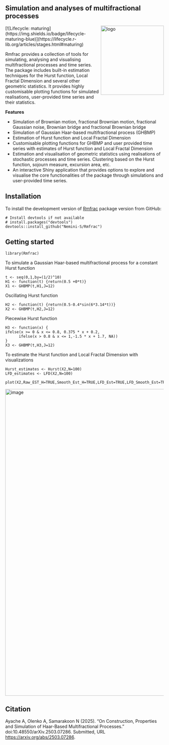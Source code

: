## Simulation and analyses of multifractional processes 
<p>
<img width="200" height="220" alt="logo" src="https://github.com/user-attachments/assets/5055ed96-bbed-4907-b609-5411c4f84f92" align="right"align="right" />
[![Lifecycle: maturing](https://img.shields.io/badge/lifecycle-maturing-blue)](https://lifecycle.r-lib.org/articles/stages.html#maturing)
 
Rmfrac provides a collection of tools for simulating, analysing and visualising multifractional processes and time series. The package includes built-in estimation techniques for the Hurst function, Local Fractal Dimension and several other geometric statistics. It provides highly customisable plotting functions for simulated realisations, user-provided time series and their statistics. 
</p>

**Features**
- Simulation of Brownian motion, fractional Brownian motion, fractional Gaussian noise, Brownian bridge and fractional Brownian bridge
- Simulation of Gaussian Haar-based multifractional process (GHBMP)
- Estimation of Hurst function and Local Fractal Dimension
- Customisable plotting functions for GHBMP and user provided time series with estimates of Hurst function and Local Fractal Dimension
- Estimation and visualisation of geometric statistics using realisations of stochastic processes and time series. Clustering based on the Hurst function, sojourn measure, excursion area, etc.
- An interactive Shiny application that provides options to explore and visualise the core functionalities of the package through simulations and user-provided time series.

 
## Installation

To install the development version of [Rmfrac](https://github.com/Nemini-S/Rmfrac) package version from GitHub:
```{r}
# Install devtools if not available
# install.packages("devtools")
devtools::install_github("Nemini-S/Rmfrac")
```

## Getting started 
```{r}
library(Rmfrac)
```
To simulate a Gaussian Haar-based multifractional process for a constant Hurst function
```{r}
t <- seq(0,1,by=(1/2)^10)
H1 <- function(t) {return(0.5 +0*t)}
X1 <- GHBMP(t,H1,J=12)
```
Oscillating Hurst function
```{r}
H2 <- function(t) {return(0.5-0.4*sin(6*3.14*t))}
X2 <- GHBMP(t,H2,J=12)
```
Piecewise Hurst function
```{r}
H3 <- function(x) {
ifelse(x >= 0 & x <= 0.8, 0.375 * x + 0.2,
      ifelse(x > 0.8 & x <= 1,-1.5 * x + 1.7, NA))
}
X3 <- GHBMP(t,H3,J=12)
```
To estimate the Hurst function and Local Fractal Dimension with visualizations
```{r}
Hurst_estimates <- Hurst(X2,N=100)
LFD_estimates <- LFD(X2,N=100)

plot(X2,Raw_EST_H=TRUE,Smooth_Est_H=TRUE,LFD_Est=TRUE,LFD_Smooth_Est=TRUE)
```
<img width="1918" height="975" alt="image" src="https://github.com/user-attachments/assets/c7df246f-368f-41b2-b108-1b0f1dc002fa" />


## Citation
Ayache A, Olenko A, Samarakoon N (2025). “On Construction, Properties and Simulation
of Haar-Based Multifractional Processes.” doi:10.48550/arXiv.2503.07286. Submitted,
URL https://arxiv.org/abs/2503.07286.
